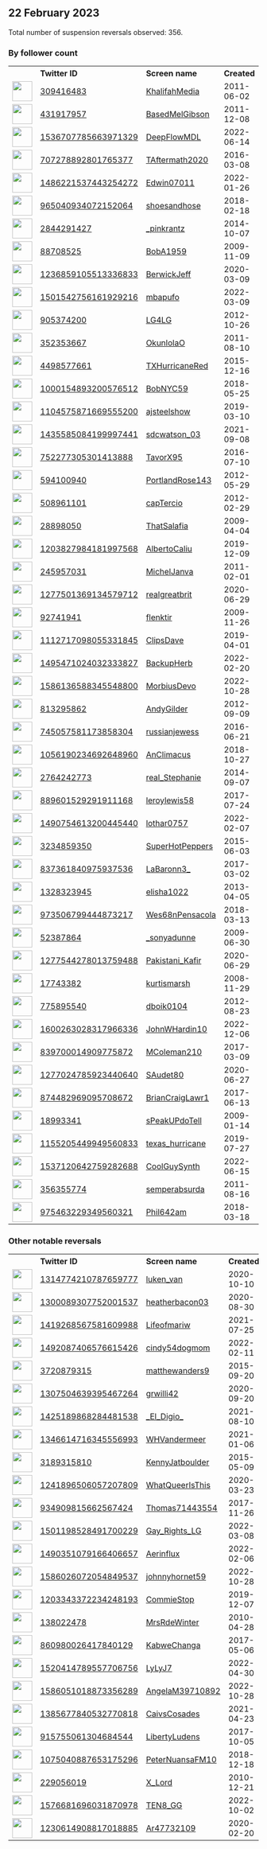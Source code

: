 
## 22 February 2023
Total number of suspension reversals observed: 356.

### By follower count
<table><tr><th></th><th align="left">Twitter ID</th><th align="left">Screen name</th>
<th align="left">Created</th><th align="left">Status</th><th align="left">Suspended</th><th align="left">Followers</th>
<tr><td><a href="https://pbs.twimg.com/profile_images/1627892446356185088/pWZQqoQJ_normal.jpg"><img src="https://pbs.twimg.com/profile_images/1627892446356185088/pWZQqoQJ_normal.jpg" width="40px" height="40px" align="center"/></a></td><td><a href="https://twitter.com/intent/user?user_id=309416483">309416483</a></td><td><a href="https://twitter.com/KhalifahMedia">KhalifahMedia</a></td><td>2011-06-02</td><td align="center"></td><td>2023-02-04</td><td>176153</td></tr>
<tr><td><a href="https://pbs.twimg.com/profile_images/829539959958884352/sOwMwTP0_normal.jpg"><img src="https://pbs.twimg.com/profile_images/829539959958884352/sOwMwTP0_normal.jpg" width="40px" height="40px" align="center"/></a></td><td><a href="https://twitter.com/intent/user?user_id=431917957">431917957</a></td><td><a href="https://twitter.com/BasedMelGibson">BasedMelGibson</a></td><td>2011-12-08</td><td align="center"></td><td></td><td>36664</td></tr>
<tr><td><a href="https://pbs.twimg.com/profile_images/1536708731152453632/sPSox2CY_normal.jpg"><img src="https://pbs.twimg.com/profile_images/1536708731152453632/sPSox2CY_normal.jpg" width="40px" height="40px" align="center"/></a></td><td><a href="https://twitter.com/intent/user?user_id=1536707785663971329">1536707785663971329</a></td><td><a href="https://twitter.com/DeepFlowMDL">DeepFlowMDL</a></td><td>2022-06-14</td><td align="center"></td><td>2022-07-18</td><td>35022</td></tr>
<tr><td><a href="https://pbs.twimg.com/profile_images/1266596568464945152/DkOOgIOI_normal.jpg"><img src="https://pbs.twimg.com/profile_images/1266596568464945152/DkOOgIOI_normal.jpg" width="40px" height="40px" align="center"/></a></td><td><a href="https://twitter.com/intent/user?user_id=707278892801765377">707278892801765377</a></td><td><a href="https://twitter.com/TAftermath2020">TAftermath2020</a></td><td>2016-03-08</td><td align="center"></td><td></td><td>33797</td></tr>
<tr><td><a href="https://pbs.twimg.com/profile_images/1576831735534346241/GSsdR9BI_normal.jpg"><img src="https://pbs.twimg.com/profile_images/1576831735534346241/GSsdR9BI_normal.jpg" width="40px" height="40px" align="center"/></a></td><td><a href="https://twitter.com/intent/user?user_id=1486221537443254272">1486221537443254272</a></td><td><a href="https://twitter.com/Edwin07011">Edwin07011</a></td><td>2022-01-26</td><td align="center"></td><td>2023-02-15</td><td>30871</td></tr>
<tr><td><a href="https://pbs.twimg.com/profile_images/1521162267475144705/H_b8-tV3_normal.jpg"><img src="https://pbs.twimg.com/profile_images/1521162267475144705/H_b8-tV3_normal.jpg" width="40px" height="40px" align="center"/></a></td><td><a href="https://twitter.com/intent/user?user_id=965040934072152064">965040934072152064</a></td><td><a href="https://twitter.com/shoesandhose">shoesandhose</a></td><td>2018-02-18</td><td align="center"></td><td>2022-12-15</td><td>29370</td></tr>
<tr><td><a href="https://pbs.twimg.com/profile_images/1627251404774735872/_Xa6Wa8f_normal.jpg"><img src="https://pbs.twimg.com/profile_images/1627251404774735872/_Xa6Wa8f_normal.jpg" width="40px" height="40px" align="center"/></a></td><td><a href="https://twitter.com/intent/user?user_id=2844291427">2844291427</a></td><td><a href="https://twitter.com/_pinkrantz">_pinkrantz</a></td><td>2014-10-07</td><td align="center"></td><td></td><td>27978</td></tr>
<tr><td><a href="https://pbs.twimg.com/profile_images/1269973233035554819/r3WuEyw0_normal.jpg"><img src="https://pbs.twimg.com/profile_images/1269973233035554819/r3WuEyw0_normal.jpg" width="40px" height="40px" align="center"/></a></td><td><a href="https://twitter.com/intent/user?user_id=88708525">88708525</a></td><td><a href="https://twitter.com/BobA1959">BobA1959</a></td><td>2009-11-09</td><td align="center"></td><td></td><td>26001</td></tr>
<tr><td><a href="https://pbs.twimg.com/profile_images/1630278854458892288/JSSLWWK8_normal.jpg"><img src="https://pbs.twimg.com/profile_images/1630278854458892288/JSSLWWK8_normal.jpg" width="40px" height="40px" align="center"/></a></td><td><a href="https://twitter.com/intent/user?user_id=1236859105513336833">1236859105513336833</a></td><td><a href="https://twitter.com/BerwickJeff">BerwickJeff</a></td><td>2020-03-09</td><td align="center"></td><td></td><td>25877</td></tr>
<tr><td><a href="https://pbs.twimg.com/profile_images/1528025223412465664/mTtvtOcx_normal.jpg"><img src="https://pbs.twimg.com/profile_images/1528025223412465664/mTtvtOcx_normal.jpg" width="40px" height="40px" align="center"/></a></td><td><a href="https://twitter.com/intent/user?user_id=1501542756161929216">1501542756161929216</a></td><td><a href="https://twitter.com/mbapufo">mbapufo</a></td><td>2022-03-09</td><td align="center">🔒</td><td>2022-08-21</td><td>20276</td></tr>
<tr><td><a href="https://pbs.twimg.com/profile_images/1212928554544951297/EN_xBrC1_normal.jpg"><img src="https://pbs.twimg.com/profile_images/1212928554544951297/EN_xBrC1_normal.jpg" width="40px" height="40px" align="center"/></a></td><td><a href="https://twitter.com/intent/user?user_id=905374200">905374200</a></td><td><a href="https://twitter.com/LG4LG">LG4LG</a></td><td>2012-10-26</td><td align="center"></td><td></td><td>20095</td></tr>
<tr><td><a href="https://pbs.twimg.com/profile_images/1384910578733420551/JBThRbA6_normal.jpg"><img src="https://pbs.twimg.com/profile_images/1384910578733420551/JBThRbA6_normal.jpg" width="40px" height="40px" align="center"/></a></td><td><a href="https://twitter.com/intent/user?user_id=352353667">352353667</a></td><td><a href="https://twitter.com/OkunlolaO">OkunlolaO</a></td><td>2011-08-10</td><td align="center"></td><td>2023-01-06</td><td>17949</td></tr>
<tr><td><a href="https://pbs.twimg.com/profile_images/1151299650663714816/oISB1jxw_normal.jpg"><img src="https://pbs.twimg.com/profile_images/1151299650663714816/oISB1jxw_normal.jpg" width="40px" height="40px" align="center"/></a></td><td><a href="https://twitter.com/intent/user?user_id=4498577661">4498577661</a></td><td><a href="https://twitter.com/TXHurricaneRed">TXHurricaneRed</a></td><td>2015-12-16</td><td align="center"></td><td></td><td>14998</td></tr>
<tr><td><a href="https://pbs.twimg.com/profile_images/1533820748963397632/tdl8rQSg_normal.jpg"><img src="https://pbs.twimg.com/profile_images/1533820748963397632/tdl8rQSg_normal.jpg" width="40px" height="40px" align="center"/></a></td><td><a href="https://twitter.com/intent/user?user_id=1000154893200576512">1000154893200576512</a></td><td><a href="https://twitter.com/BobNYC59">BobNYC59</a></td><td>2018-05-25</td><td align="center"></td><td>2022-06-29</td><td>13480</td></tr>
<tr><td><a href="https://pbs.twimg.com/profile_images/1112923172238585856/j7AOqJ3o_normal.png"><img src="https://pbs.twimg.com/profile_images/1112923172238585856/j7AOqJ3o_normal.png" width="40px" height="40px" align="center"/></a></td><td><a href="https://twitter.com/intent/user?user_id=1104575871669555200">1104575871669555200</a></td><td><a href="https://twitter.com/ajsteelshow">ajsteelshow</a></td><td>2019-03-10</td><td align="center"></td><td>2022-11-30</td><td>13422</td></tr>
<tr><td><a href="https://pbs.twimg.com/profile_images/1585318030363574281/QbSyyNGO_normal.jpg"><img src="https://pbs.twimg.com/profile_images/1585318030363574281/QbSyyNGO_normal.jpg" width="40px" height="40px" align="center"/></a></td><td><a href="https://twitter.com/intent/user?user_id=1435585084199997441">1435585084199997441</a></td><td><a href="https://twitter.com/sdcwatson_03">sdcwatson_03</a></td><td>2021-09-08</td><td align="center">🚫</td><td>2022-10-28</td><td>13104</td></tr>
<tr><td><a href="https://pbs.twimg.com/profile_images/1632543560774844418/XYHV8mAl_normal.jpg"><img src="https://pbs.twimg.com/profile_images/1632543560774844418/XYHV8mAl_normal.jpg" width="40px" height="40px" align="center"/></a></td><td><a href="https://twitter.com/intent/user?user_id=752277305301413888">752277305301413888</a></td><td><a href="https://twitter.com/TavorX95">TavorX95</a></td><td>2016-07-10</td><td align="center"></td><td></td><td>12892</td></tr>
<tr><td><a href="https://pbs.twimg.com/profile_images/765622977635291136/xurww59D_normal.jpg"><img src="https://pbs.twimg.com/profile_images/765622977635291136/xurww59D_normal.jpg" width="40px" height="40px" align="center"/></a></td><td><a href="https://twitter.com/intent/user?user_id=594100940">594100940</a></td><td><a href="https://twitter.com/PortlandRose143">PortlandRose143</a></td><td>2012-05-29</td><td align="center"></td><td>2022-08-07</td><td>12682</td></tr>
<tr><td><a href="https://pbs.twimg.com/profile_images/1638807863316340736/4WoNI4rG_normal.jpg"><img src="https://pbs.twimg.com/profile_images/1638807863316340736/4WoNI4rG_normal.jpg" width="40px" height="40px" align="center"/></a></td><td><a href="https://twitter.com/intent/user?user_id=508961101">508961101</a></td><td><a href="https://twitter.com/capTercio">capTercio</a></td><td>2012-02-29</td><td align="center"></td><td></td><td>11965</td></tr>
<tr><td><a href="https://pbs.twimg.com/profile_images/1466046423733047310/y2DhSHn1_normal.jpg"><img src="https://pbs.twimg.com/profile_images/1466046423733047310/y2DhSHn1_normal.jpg" width="40px" height="40px" align="center"/></a></td><td><a href="https://twitter.com/intent/user?user_id=28898050">28898050</a></td><td><a href="https://twitter.com/ThatSalafia">ThatSalafia</a></td><td>2009-04-04</td><td align="center"></td><td>2022-03-27</td><td>11552</td></tr>
<tr><td><a href="https://pbs.twimg.com/profile_images/1376434714773499904/J68W2z7v_normal.jpg"><img src="https://pbs.twimg.com/profile_images/1376434714773499904/J68W2z7v_normal.jpg" width="40px" height="40px" align="center"/></a></td><td><a href="https://twitter.com/intent/user?user_id=1203827984181997568">1203827984181997568</a></td><td><a href="https://twitter.com/AlbertoCaliu">AlbertoCaliu</a></td><td>2019-12-09</td><td align="center"></td><td></td><td>11551</td></tr>
<tr><td><a href="https://pbs.twimg.com/profile_images/914038388210257922/GHB7rfox_normal.jpg"><img src="https://pbs.twimg.com/profile_images/914038388210257922/GHB7rfox_normal.jpg" width="40px" height="40px" align="center"/></a></td><td><a href="https://twitter.com/intent/user?user_id=245957031">245957031</a></td><td><a href="https://twitter.com/MichelJanva">MichelJanva</a></td><td>2011-02-01</td><td align="center"></td><td></td><td>11094</td></tr>
<tr><td><a href="https://pbs.twimg.com/profile_images/1440353502287392772/VY47ZSwd_normal.jpg"><img src="https://pbs.twimg.com/profile_images/1440353502287392772/VY47ZSwd_normal.jpg" width="40px" height="40px" align="center"/></a></td><td><a href="https://twitter.com/intent/user?user_id=1277501369134579712">1277501369134579712</a></td><td><a href="https://twitter.com/realgreatbrit">realgreatbrit</a></td><td>2020-06-29</td><td align="center"></td><td>2022-09-02</td><td>10675</td></tr>
<tr><td><a href="https://pbs.twimg.com/profile_images/1469065842080026628/i3aCVLd5_normal.jpg"><img src="https://pbs.twimg.com/profile_images/1469065842080026628/i3aCVLd5_normal.jpg" width="40px" height="40px" align="center"/></a></td><td><a href="https://twitter.com/intent/user?user_id=92741941">92741941</a></td><td><a href="https://twitter.com/flenktir">flenktir</a></td><td>2009-11-26</td><td align="center"></td><td>2022-08-17</td><td>10200</td></tr>
<tr><td><a href="https://pbs.twimg.com/profile_images/1112717349508005889/bBEh3dlG_normal.jpg"><img src="https://pbs.twimg.com/profile_images/1112717349508005889/bBEh3dlG_normal.jpg" width="40px" height="40px" align="center"/></a></td><td><a href="https://twitter.com/intent/user?user_id=1112717098055331845">1112717098055331845</a></td><td><a href="https://twitter.com/ClipsDave">ClipsDave</a></td><td>2019-04-01</td><td align="center"></td><td></td><td>8813</td></tr>
<tr><td><a href="https://pbs.twimg.com/profile_images/1495488337108508673/Y-d9CzdB_normal.jpg"><img src="https://pbs.twimg.com/profile_images/1495488337108508673/Y-d9CzdB_normal.jpg" width="40px" height="40px" align="center"/></a></td><td><a href="https://twitter.com/intent/user?user_id=1495471024032333827">1495471024032333827</a></td><td><a href="https://twitter.com/BackupHerb">BackupHerb</a></td><td>2022-02-20</td><td align="center"></td><td>2022-11-04</td><td>7224</td></tr>
<tr><td><a href="https://pbs.twimg.com/profile_images/1586760580890771456/VRj5PUNw_normal.jpg"><img src="https://pbs.twimg.com/profile_images/1586760580890771456/VRj5PUNw_normal.jpg" width="40px" height="40px" align="center"/></a></td><td><a href="https://twitter.com/intent/user?user_id=1586136588345548800">1586136588345548800</a></td><td><a href="https://twitter.com/MorbiusDevo">MorbiusDevo</a></td><td>2022-10-28</td><td align="center"></td><td>2022-12-24</td><td>7139</td></tr>
<tr><td><a href="https://pbs.twimg.com/profile_images/1197010123857764352/cW14nOg9_normal.jpg"><img src="https://pbs.twimg.com/profile_images/1197010123857764352/cW14nOg9_normal.jpg" width="40px" height="40px" align="center"/></a></td><td><a href="https://twitter.com/intent/user?user_id=813295862">813295862</a></td><td><a href="https://twitter.com/AndyGilder">AndyGilder</a></td><td>2012-09-09</td><td align="center"></td><td></td><td>6633</td></tr>
<tr><td><a href="https://pbs.twimg.com/profile_images/1640533739565449216/l4KX4qjw_normal.jpg"><img src="https://pbs.twimg.com/profile_images/1640533739565449216/l4KX4qjw_normal.jpg" width="40px" height="40px" align="center"/></a></td><td><a href="https://twitter.com/intent/user?user_id=745057581173858304">745057581173858304</a></td><td><a href="https://twitter.com/russianjewess">russianjewess</a></td><td>2016-06-21</td><td align="center"></td><td>2023-02-16</td><td>6562</td></tr>
<tr><td><a href="https://pbs.twimg.com/profile_images/1474580582550151176/nin1xykK_normal.jpg"><img src="https://pbs.twimg.com/profile_images/1474580582550151176/nin1xykK_normal.jpg" width="40px" height="40px" align="center"/></a></td><td><a href="https://twitter.com/intent/user?user_id=1056190234692648960">1056190234692648960</a></td><td><a href="https://twitter.com/AnClimacus">AnClimacus</a></td><td>2018-10-27</td><td align="center"></td><td>2022-03-16</td><td>5967</td></tr>
<tr><td><a href="https://pbs.twimg.com/profile_images/1351026125338800129/WuLvM3-b_normal.jpg"><img src="https://pbs.twimg.com/profile_images/1351026125338800129/WuLvM3-b_normal.jpg" width="40px" height="40px" align="center"/></a></td><td><a href="https://twitter.com/intent/user?user_id=2764242773">2764242773</a></td><td><a href="https://twitter.com/real_Stephanie">real_Stephanie</a></td><td>2014-09-07</td><td align="center"></td><td>2022-07-14</td><td>5459</td></tr>
<tr><td><a href="https://pbs.twimg.com/profile_images/1638180770496782338/sAiX1vxw_normal.jpg"><img src="https://pbs.twimg.com/profile_images/1638180770496782338/sAiX1vxw_normal.jpg" width="40px" height="40px" align="center"/></a></td><td><a href="https://twitter.com/intent/user?user_id=889601529291911168">889601529291911168</a></td><td><a href="https://twitter.com/leroylewis58">leroylewis58</a></td><td>2017-07-24</td><td align="center"></td><td></td><td>5164</td></tr>
<tr><td><a href="https://pbs.twimg.com/profile_images/1625565409477857303/9D5S6OaD_normal.jpg"><img src="https://pbs.twimg.com/profile_images/1625565409477857303/9D5S6OaD_normal.jpg" width="40px" height="40px" align="center"/></a></td><td><a href="https://twitter.com/intent/user?user_id=1490754613200445440">1490754613200445440</a></td><td><a href="https://twitter.com/lothar0757">lothar0757</a></td><td>2022-02-07</td><td align="center"></td><td>2022-12-29</td><td>4709</td></tr>
<tr><td><a href="https://pbs.twimg.com/profile_images/1575423972535308289/xBjV5gpM_normal.jpg"><img src="https://pbs.twimg.com/profile_images/1575423972535308289/xBjV5gpM_normal.jpg" width="40px" height="40px" align="center"/></a></td><td><a href="https://twitter.com/intent/user?user_id=3234859350">3234859350</a></td><td><a href="https://twitter.com/SuperHotPeppers">SuperHotPeppers</a></td><td>2015-06-03</td><td align="center"></td><td>2022-11-27</td><td>4625</td></tr>
<tr><td><a href="https://pbs.twimg.com/profile_images/1640348800563675136/msxSahFV_normal.jpg"><img src="https://pbs.twimg.com/profile_images/1640348800563675136/msxSahFV_normal.jpg" width="40px" height="40px" align="center"/></a></td><td><a href="https://twitter.com/intent/user?user_id=837361840975937536">837361840975937536</a></td><td><a href="https://twitter.com/LaBaronn3_">LaBaronn3_</a></td><td>2017-03-02</td><td align="center">🔒</td><td></td><td>4478</td></tr>
<tr><td><a href="https://pbs.twimg.com/profile_images/1465544603440877568/k-RvCNmQ_normal.jpg"><img src="https://pbs.twimg.com/profile_images/1465544603440877568/k-RvCNmQ_normal.jpg" width="40px" height="40px" align="center"/></a></td><td><a href="https://twitter.com/intent/user?user_id=1328323945">1328323945</a></td><td><a href="https://twitter.com/elisha1022">elisha1022</a></td><td>2013-04-05</td><td align="center"></td><td>2022-07-07</td><td>4434</td></tr>
<tr><td><a href="https://pbs.twimg.com/profile_images/1269413063582760962/TV2XCeBN_normal.jpg"><img src="https://pbs.twimg.com/profile_images/1269413063582760962/TV2XCeBN_normal.jpg" width="40px" height="40px" align="center"/></a></td><td><a href="https://twitter.com/intent/user?user_id=973506799444873217">973506799444873217</a></td><td><a href="https://twitter.com/Wes68nPensacola">Wes68nPensacola</a></td><td>2018-03-13</td><td align="center"></td><td></td><td>4095</td></tr>
<tr><td><a href="https://pbs.twimg.com/profile_images/1524580558898176001/ITefF3zt_normal.jpg"><img src="https://pbs.twimg.com/profile_images/1524580558898176001/ITefF3zt_normal.jpg" width="40px" height="40px" align="center"/></a></td><td><a href="https://twitter.com/intent/user?user_id=52387864">52387864</a></td><td><a href="https://twitter.com/_sonyadunne">_sonyadunne</a></td><td>2009-06-30</td><td align="center"></td><td>2022-07-29</td><td>4013</td></tr>
<tr><td><a href="https://pbs.twimg.com/profile_images/1460731601655062531/QLPWwfKe_normal.jpg"><img src="https://pbs.twimg.com/profile_images/1460731601655062531/QLPWwfKe_normal.jpg" width="40px" height="40px" align="center"/></a></td><td><a href="https://twitter.com/intent/user?user_id=1277544278013759488">1277544278013759488</a></td><td><a href="https://twitter.com/Pakistani_Kafir">Pakistani_Kafir</a></td><td>2020-06-29</td><td align="center"></td><td>2022-10-12</td><td>3932</td></tr>
<tr><td><a href="https://pbs.twimg.com/profile_images/798585010139856897/-Ag7awoU_normal.jpg"><img src="https://pbs.twimg.com/profile_images/798585010139856897/-Ag7awoU_normal.jpg" width="40px" height="40px" align="center"/></a></td><td><a href="https://twitter.com/intent/user?user_id=17743382">17743382</a></td><td><a href="https://twitter.com/kurtismarsh">kurtismarsh</a></td><td>2008-11-29</td><td align="center"></td><td></td><td>3921</td></tr>
<tr><td><a href="https://pbs.twimg.com/profile_images/747964128124411904/FPuSoI-v_normal.jpg"><img src="https://pbs.twimg.com/profile_images/747964128124411904/FPuSoI-v_normal.jpg" width="40px" height="40px" align="center"/></a></td><td><a href="https://twitter.com/intent/user?user_id=775895540">775895540</a></td><td><a href="https://twitter.com/dboik0104">dboik0104</a></td><td>2012-08-23</td><td align="center"></td><td>2022-05-08</td><td>3865</td></tr>
<tr><td><a href="https://pbs.twimg.com/profile_images/1610071546340724737/3Aib_PMD_normal.jpg"><img src="https://pbs.twimg.com/profile_images/1610071546340724737/3Aib_PMD_normal.jpg" width="40px" height="40px" align="center"/></a></td><td><a href="https://twitter.com/intent/user?user_id=1600263028317966336">1600263028317966336</a></td><td><a href="https://twitter.com/JohnWHardin10">JohnWHardin10</a></td><td>2022-12-06</td><td align="center"></td><td>2023-02-16</td><td>3772</td></tr>
<tr><td><a href="https://pbs.twimg.com/profile_images/1558814210628489216/R4322fRQ_normal.jpg"><img src="https://pbs.twimg.com/profile_images/1558814210628489216/R4322fRQ_normal.jpg" width="40px" height="40px" align="center"/></a></td><td><a href="https://twitter.com/intent/user?user_id=839700014909775872">839700014909775872</a></td><td><a href="https://twitter.com/MColeman210">MColeman210</a></td><td>2017-03-09</td><td align="center"></td><td>2022-08-22</td><td>3761</td></tr>
<tr><td><a href="https://pbs.twimg.com/profile_images/1642253566856544256/CpjV75WF_normal.jpg"><img src="https://pbs.twimg.com/profile_images/1642253566856544256/CpjV75WF_normal.jpg" width="40px" height="40px" align="center"/></a></td><td><a href="https://twitter.com/intent/user?user_id=1277024785923440640">1277024785923440640</a></td><td><a href="https://twitter.com/SAudet80">SAudet80</a></td><td>2020-06-27</td><td align="center"></td><td>2022-11-11</td><td>3557</td></tr>
<tr><td><a href="https://pbs.twimg.com/profile_images/1638841644945653761/WVC4GXcW_normal.jpg"><img src="https://pbs.twimg.com/profile_images/1638841644945653761/WVC4GXcW_normal.jpg" width="40px" height="40px" align="center"/></a></td><td><a href="https://twitter.com/intent/user?user_id=874482969095708672">874482969095708672</a></td><td><a href="https://twitter.com/BrianCraigLawr1">BrianCraigLawr1</a></td><td>2017-06-13</td><td align="center"></td><td></td><td>3048</td></tr>
<tr><td><a href="https://pbs.twimg.com/profile_images/1527871639353974785/zH7McHco_normal.jpg"><img src="https://pbs.twimg.com/profile_images/1527871639353974785/zH7McHco_normal.jpg" width="40px" height="40px" align="center"/></a></td><td><a href="https://twitter.com/intent/user?user_id=18993341">18993341</a></td><td><a href="https://twitter.com/sPeakUPdoTell">sPeakUPdoTell</a></td><td>2009-01-14</td><td align="center"></td><td>2022-06-20</td><td>2876</td></tr>
<tr><td><a href="https://pbs.twimg.com/profile_images/1157299433861713925/2g46CKgp_normal.jpg"><img src="https://pbs.twimg.com/profile_images/1157299433861713925/2g46CKgp_normal.jpg" width="40px" height="40px" align="center"/></a></td><td><a href="https://twitter.com/intent/user?user_id=1155205449949560833">1155205449949560833</a></td><td><a href="https://twitter.com/texas_hurricane">texas_hurricane</a></td><td>2019-07-27</td><td align="center"></td><td></td><td>2756</td></tr>
<tr><td><a href="https://pbs.twimg.com/profile_images/1638598871940046848/jzLwE6i-_normal.jpg"><img src="https://pbs.twimg.com/profile_images/1638598871940046848/jzLwE6i-_normal.jpg" width="40px" height="40px" align="center"/></a></td><td><a href="https://twitter.com/intent/user?user_id=1537120642759282688">1537120642759282688</a></td><td><a href="https://twitter.com/CoolGuySynth">CoolGuySynth</a></td><td>2022-06-15</td><td align="center">🔒</td><td>2022-12-11</td><td>2663</td></tr>
<tr><td><a href="https://pbs.twimg.com/profile_images/823953116080971776/2GnbiGDh_normal.jpg"><img src="https://pbs.twimg.com/profile_images/823953116080971776/2GnbiGDh_normal.jpg" width="40px" height="40px" align="center"/></a></td><td><a href="https://twitter.com/intent/user?user_id=356355774">356355774</a></td><td><a href="https://twitter.com/semperabsurda">semperabsurda</a></td><td>2011-08-16</td><td align="center"></td><td>2022-05-31</td><td>2569</td></tr>
<tr><td><a href="https://pbs.twimg.com/profile_images/1640144469197570048/j5kW7F0y_normal.jpg"><img src="https://pbs.twimg.com/profile_images/1640144469197570048/j5kW7F0y_normal.jpg" width="40px" height="40px" align="center"/></a></td><td><a href="https://twitter.com/intent/user?user_id=975463229349560321">975463229349560321</a></td><td><a href="https://twitter.com/Phil642am">Phil642am</a></td><td>2018-03-18</td><td align="center"></td><td>2022-09-25</td><td>2545</td></tr>
</table>

### Other notable reversals
<table><tr><th></th><th align="left">Twitter ID</th><th align="left">Screen name</th>
<th align="left">Created</th><th align="left">Status</th><th align="left">Suspended</th><th align="left">Followers</th>
<tr><td><a href="https://pbs.twimg.com/profile_images/1528841075540037635/zgOQ4RuJ_normal.jpg"><img src="https://pbs.twimg.com/profile_images/1528841075540037635/zgOQ4RuJ_normal.jpg" width="40px" height="40px" align="center"/></a></td><td><a href="https://twitter.com/intent/user?user_id=1314774210787659777">1314774210787659777</a></td><td><a href="https://twitter.com/luken_van">luken_van</a></td><td>2020-10-10</td><td align="center"></td><td>2022-08-20</td><td>1590</td></tr>
<tr><td><a href="https://pbs.twimg.com/profile_images/1602513917229531136/rhRMJwI1_normal.jpg"><img src="https://pbs.twimg.com/profile_images/1602513917229531136/rhRMJwI1_normal.jpg" width="40px" height="40px" align="center"/></a></td><td><a href="https://twitter.com/intent/user?user_id=1300089307752001537">1300089307752001537</a></td><td><a href="https://twitter.com/heatherbacon03">heatherbacon03</a></td><td>2020-08-30</td><td align="center"></td><td>2022-12-29</td><td>950</td></tr>
<tr><td><a href="https://pbs.twimg.com/profile_images/1643499778637205504/UogvF8ag_normal.jpg"><img src="https://pbs.twimg.com/profile_images/1643499778637205504/UogvF8ag_normal.jpg" width="40px" height="40px" align="center"/></a></td><td><a href="https://twitter.com/intent/user?user_id=1419268567581609988">1419268567581609988</a></td><td><a href="https://twitter.com/Lifeofmariw">Lifeofmariw</a></td><td>2021-07-25</td><td align="center"></td><td>2023-02-15</td><td>1687</td></tr>
<tr><td><a href="https://pbs.twimg.com/profile_images/1492105468432551943/tcNl9D99_normal.jpg"><img src="https://pbs.twimg.com/profile_images/1492105468432551943/tcNl9D99_normal.jpg" width="40px" height="40px" align="center"/></a></td><td><a href="https://twitter.com/intent/user?user_id=1492087406576615426">1492087406576615426</a></td><td><a href="https://twitter.com/cindy54dogmom">cindy54dogmom</a></td><td>2022-02-11</td><td align="center"></td><td>2023-02-17</td><td>1882</td></tr>
<tr><td><a href="https://abs.twimg.com/sticky/default_profile_images/default_profile_normal.png"><img src="https://abs.twimg.com/sticky/default_profile_images/default_profile_normal.png" width="40px" height="40px" align="center"/></a></td><td><a href="https://twitter.com/intent/user?user_id=3720879315">3720879315</a></td><td><a href="https://twitter.com/matthewanders9">matthewanders9</a></td><td>2015-09-20</td><td align="center"></td><td>2022-12-31</td><td>102</td></tr>
<tr><td><a href="https://pbs.twimg.com/profile_images/1593848137776611331/hmGjc_Yj_normal.jpg"><img src="https://pbs.twimg.com/profile_images/1593848137776611331/hmGjc_Yj_normal.jpg" width="40px" height="40px" align="center"/></a></td><td><a href="https://twitter.com/intent/user?user_id=1307504639395467264">1307504639395467264</a></td><td><a href="https://twitter.com/grwilli42">grwilli42</a></td><td>2020-09-20</td><td align="center"></td><td>2023-01-03</td><td>91</td></tr>
<tr><td><a href="https://pbs.twimg.com/profile_images/1628316695634006016/mFds6KBP_normal.jpg"><img src="https://pbs.twimg.com/profile_images/1628316695634006016/mFds6KBP_normal.jpg" width="40px" height="40px" align="center"/></a></td><td><a href="https://twitter.com/intent/user?user_id=1425189868284481538">1425189868284481538</a></td><td><a href="https://twitter.com/_El_Digio_">_El_Digio_</a></td><td>2021-08-10</td><td align="center"></td><td>2022-12-21</td><td>38</td></tr>
<tr><td><a href="https://pbs.twimg.com/profile_images/1602520519470944256/dGJk2lqV_normal.jpg"><img src="https://pbs.twimg.com/profile_images/1602520519470944256/dGJk2lqV_normal.jpg" width="40px" height="40px" align="center"/></a></td><td><a href="https://twitter.com/intent/user?user_id=1346614716345556993">1346614716345556993</a></td><td><a href="https://twitter.com/WHVandermeer">WHVandermeer</a></td><td>2021-01-06</td><td align="center"></td><td>2023-02-16</td><td>706</td></tr>
<tr><td><a href="https://pbs.twimg.com/profile_images/1417367784208560132/AhaxCU0E_normal.jpg"><img src="https://pbs.twimg.com/profile_images/1417367784208560132/AhaxCU0E_normal.jpg" width="40px" height="40px" align="center"/></a></td><td><a href="https://twitter.com/intent/user?user_id=3189315810">3189315810</a></td><td><a href="https://twitter.com/KennyJatboulder">KennyJatboulder</a></td><td>2015-05-09</td><td align="center"></td><td>2023-02-17</td><td>407</td></tr>
<tr><td><a href="https://pbs.twimg.com/profile_images/1628334815958237184/u2IpMZzE_normal.jpg"><img src="https://pbs.twimg.com/profile_images/1628334815958237184/u2IpMZzE_normal.jpg" width="40px" height="40px" align="center"/></a></td><td><a href="https://twitter.com/intent/user?user_id=1241896506057207809">1241896506057207809</a></td><td><a href="https://twitter.com/WhatQueerIsThis">WhatQueerIsThis</a></td><td>2020-03-23</td><td align="center"></td><td>2022-12-20</td><td>1415</td></tr>
<tr><td><a href="https://pbs.twimg.com/profile_images/1587828732693282817/zVT223Sz_normal.jpg"><img src="https://pbs.twimg.com/profile_images/1587828732693282817/zVT223Sz_normal.jpg" width="40px" height="40px" align="center"/></a></td><td><a href="https://twitter.com/intent/user?user_id=934909815662567424">934909815662567424</a></td><td><a href="https://twitter.com/Thomas71443554">Thomas71443554</a></td><td>2017-11-26</td><td align="center">👋</td><td>2023-02-16</td><td>810</td></tr>
<tr><td><a href="https://pbs.twimg.com/profile_images/1501198670301208578/HcJ-lYVD_normal.png"><img src="https://pbs.twimg.com/profile_images/1501198670301208578/HcJ-lYVD_normal.png" width="40px" height="40px" align="center"/></a></td><td><a href="https://twitter.com/intent/user?user_id=1501198528491700229">1501198528491700229</a></td><td><a href="https://twitter.com/Gay_Rights_LG">Gay_Rights_LG</a></td><td>2022-03-08</td><td align="center">👋</td><td>2022-12-17</td><td>176</td></tr>
<tr><td><a href="https://pbs.twimg.com/profile_images/1631499074775166976/yVVEnw0h_normal.jpg"><img src="https://pbs.twimg.com/profile_images/1631499074775166976/yVVEnw0h_normal.jpg" width="40px" height="40px" align="center"/></a></td><td><a href="https://twitter.com/intent/user?user_id=1490351079166406657">1490351079166406657</a></td><td><a href="https://twitter.com/Aerinflux">Aerinflux</a></td><td>2022-02-06</td><td align="center"></td><td>2022-12-17</td><td>282</td></tr>
<tr><td><a href="https://pbs.twimg.com/profile_images/1640403662055915549/9FPGo46m_normal.jpg"><img src="https://pbs.twimg.com/profile_images/1640403662055915549/9FPGo46m_normal.jpg" width="40px" height="40px" align="center"/></a></td><td><a href="https://twitter.com/intent/user?user_id=1586026072054849537">1586026072054849537</a></td><td><a href="https://twitter.com/johnnyhornet59">johnnyhornet59</a></td><td>2022-10-28</td><td align="center"></td><td>2023-02-18</td><td>1667</td></tr>
<tr><td><a href="https://pbs.twimg.com/profile_images/1203344338769629186/s968c_xX_normal.jpg"><img src="https://pbs.twimg.com/profile_images/1203344338769629186/s968c_xX_normal.jpg" width="40px" height="40px" align="center"/></a></td><td><a href="https://twitter.com/intent/user?user_id=1203343372234248193">1203343372234248193</a></td><td><a href="https://twitter.com/CommieStop">CommieStop</a></td><td>2019-12-07</td><td align="center"></td><td>2023-02-18</td><td>517</td></tr>
<tr><td><a href="https://pbs.twimg.com/profile_images/1269974946190671874/sfEgYXv__normal.jpg"><img src="https://pbs.twimg.com/profile_images/1269974946190671874/sfEgYXv__normal.jpg" width="40px" height="40px" align="center"/></a></td><td><a href="https://twitter.com/intent/user?user_id=138022478">138022478</a></td><td><a href="https://twitter.com/MrsRdeWinter">MrsRdeWinter</a></td><td>2010-04-28</td><td align="center"></td><td>2023-01-03</td><td>273</td></tr>
<tr><td><a href="https://pbs.twimg.com/profile_images/1637746927587704835/aRz_YKE8_normal.jpg"><img src="https://pbs.twimg.com/profile_images/1637746927587704835/aRz_YKE8_normal.jpg" width="40px" height="40px" align="center"/></a></td><td><a href="https://twitter.com/intent/user?user_id=860980026417840129">860980026417840129</a></td><td><a href="https://twitter.com/KabweChanga">KabweChanga</a></td><td>2017-05-06</td><td align="center"></td><td>2023-01-24</td><td>791</td></tr>
<tr><td><a href="https://pbs.twimg.com/profile_images/1586737219443777536/48rEds3j_normal.jpg"><img src="https://pbs.twimg.com/profile_images/1586737219443777536/48rEds3j_normal.jpg" width="40px" height="40px" align="center"/></a></td><td><a href="https://twitter.com/intent/user?user_id=1520414789557706756">1520414789557706756</a></td><td><a href="https://twitter.com/LyLyJ7">LyLyJ7</a></td><td>2022-04-30</td><td align="center"></td><td>2023-01-07</td><td>425</td></tr>
<tr><td><a href="https://pbs.twimg.com/profile_images/1586399983611400195/eW3qKORm_normal.jpg"><img src="https://pbs.twimg.com/profile_images/1586399983611400195/eW3qKORm_normal.jpg" width="40px" height="40px" align="center"/></a></td><td><a href="https://twitter.com/intent/user?user_id=1586051018873356289">1586051018873356289</a></td><td><a href="https://twitter.com/AngelaM39710892">AngelaM39710892</a></td><td>2022-10-28</td><td align="center"></td><td>2022-12-28</td><td>156</td></tr>
<tr><td><a href="https://pbs.twimg.com/profile_images/1560236532333780992/iElmMtlO_normal.jpg"><img src="https://pbs.twimg.com/profile_images/1560236532333780992/iElmMtlO_normal.jpg" width="40px" height="40px" align="center"/></a></td><td><a href="https://twitter.com/intent/user?user_id=1385677840532770818">1385677840532770818</a></td><td><a href="https://twitter.com/CaivsCosades">CaivsCosades</a></td><td>2021-04-23</td><td align="center"></td><td>2022-09-21</td><td>314</td></tr>
<tr><td><a href="https://pbs.twimg.com/profile_images/1486451898181955597/xAGoaJkb_normal.jpg"><img src="https://pbs.twimg.com/profile_images/1486451898181955597/xAGoaJkb_normal.jpg" width="40px" height="40px" align="center"/></a></td><td><a href="https://twitter.com/intent/user?user_id=915755061304684544">915755061304684544</a></td><td><a href="https://twitter.com/LibertyLudens">LibertyLudens</a></td><td>2017-10-05</td><td align="center"></td><td>2022-12-18</td><td>1959</td></tr>
<tr><td><a href="https://pbs.twimg.com/profile_images/1597969050239307777/USnZYvFG_normal.jpg"><img src="https://pbs.twimg.com/profile_images/1597969050239307777/USnZYvFG_normal.jpg" width="40px" height="40px" align="center"/></a></td><td><a href="https://twitter.com/intent/user?user_id=1075040887653175296">1075040887653175296</a></td><td><a href="https://twitter.com/PeterNuansaFM10">PeterNuansaFM10</a></td><td>2018-12-18</td><td align="center"></td><td>2023-02-15</td><td>125</td></tr>
<tr><td><a href="https://pbs.twimg.com/profile_images/999496616984825857/14ZNIaV3_normal.jpg"><img src="https://pbs.twimg.com/profile_images/999496616984825857/14ZNIaV3_normal.jpg" width="40px" height="40px" align="center"/></a></td><td><a href="https://twitter.com/intent/user?user_id=229056019">229056019</a></td><td><a href="https://twitter.com/X_Lord">X_Lord</a></td><td>2010-12-21</td><td align="center"></td><td>2022-11-08</td><td>1989</td></tr>
<tr><td><a href="https://pbs.twimg.com/profile_images/1577307428311515137/TC5VDYu-_normal.jpg"><img src="https://pbs.twimg.com/profile_images/1577307428311515137/TC5VDYu-_normal.jpg" width="40px" height="40px" align="center"/></a></td><td><a href="https://twitter.com/intent/user?user_id=1576681696031870978">1576681696031870978</a></td><td><a href="https://twitter.com/TEN8_GG">TEN8_GG</a></td><td>2022-10-02</td><td align="center"></td><td>2023-02-16</td><td>18</td></tr>
<tr><td><a href="https://pbs.twimg.com/profile_images/1241141976621297670/JJ1fQd4D_normal.jpg"><img src="https://pbs.twimg.com/profile_images/1241141976621297670/JJ1fQd4D_normal.jpg" width="40px" height="40px" align="center"/></a></td><td><a href="https://twitter.com/intent/user?user_id=1230614908817018885">1230614908817018885</a></td><td><a href="https://twitter.com/Ar47732109">Ar47732109</a></td><td>2020-02-20</td><td align="center"></td><td>2022-08-23</td><td>638</td></tr>
</table>

